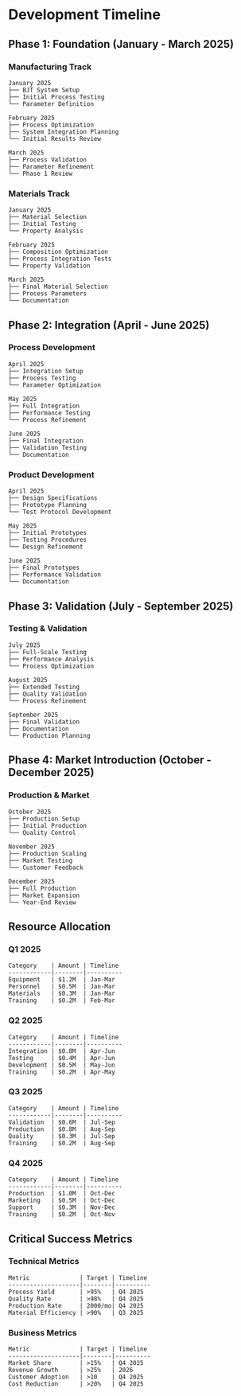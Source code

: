 # Development Timeline

## Phase 1: Foundation (January - March 2025)

### Manufacturing Track
```
January 2025
├── BJT System Setup
├── Initial Process Testing
└── Parameter Definition

February 2025
├── Process Optimization
├── System Integration Planning
└── Initial Results Review

March 2025
├── Process Validation
├── Parameter Refinement
└── Phase 1 Review
```

### Materials Track
```
January 2025
├── Material Selection
├── Initial Testing
└── Property Analysis

February 2025
├── Composition Optimization
├── Process Integration Tests
└── Property Validation

March 2025
├── Final Material Selection
├── Process Parameters
└── Documentation
```

## Phase 2: Integration (April - June 2025)

### Process Development
```
April 2025
├── Integration Setup
├── Process Testing
└── Parameter Optimization

May 2025
├── Full Integration
├── Performance Testing
└── Process Refinement

June 2025
├── Final Integration
├── Validation Testing
└── Documentation
```

### Product Development
```
April 2025
├── Design Specifications
├── Prototype Planning
└── Test Protocol Development

May 2025
├── Initial Prototypes
├── Testing Procedures
└── Design Refinement

June 2025
├── Final Prototypes
├── Performance Validation
└── Documentation
```

## Phase 3: Validation (July - September 2025)

### Testing & Validation
```
July 2025
├── Full-Scale Testing
├── Performance Analysis
└── Process Optimization

August 2025
├── Extended Testing
├── Quality Validation
└── Process Refinement

September 2025
├── Final Validation
├── Documentation
└── Production Planning
```

## Phase 4: Market Introduction (October - December 2025)

### Production & Market
```
October 2025
├── Production Setup
├── Initial Production
└── Quality Control

November 2025
├── Production Scaling
├── Market Testing
└── Customer Feedback

December 2025
├── Full Production
├── Market Expansion
└── Year-End Review
```

## Resource Allocation

### Q1 2025
```
Category    | Amount | Timeline
------------|--------|----------
Equipment   | $1.2M  | Jan-Mar
Personnel   | $0.5M  | Jan-Mar
Materials   | $0.3M  | Jan-Mar
Training    | $0.2M  | Feb-Mar
```

### Q2 2025
```
Category    | Amount | Timeline
------------|--------|----------
Integration | $0.8M  | Apr-Jun
Testing     | $0.4M  | Apr-Jun
Development | $0.5M  | May-Jun
Training    | $0.2M  | Apr-May
```

### Q3 2025
```
Category    | Amount | Timeline
------------|--------|----------
Validation  | $0.6M  | Jul-Sep
Production  | $0.8M  | Aug-Sep
Quality     | $0.3M  | Jul-Sep
Training    | $0.2M  | Aug-Sep
```

### Q4 2025
```
Category    | Amount | Timeline
------------|--------|----------
Production  | $1.0M  | Oct-Dec
Marketing   | $0.5M  | Oct-Dec
Support     | $0.3M  | Nov-Dec
Training    | $0.2M  | Oct-Nov
```

## Critical Success Metrics

### Technical Metrics
```
Metric              | Target | Timeline
--------------------|--------|----------
Process Yield       | >95%   | Q4 2025
Quality Rate        | >98%   | Q4 2025
Production Rate     | 2000/mo| Q4 2025
Material Efficiency | >90%   | Q3 2025
```

### Business Metrics
```
Metric              | Target | Timeline
--------------------|--------|----------
Market Share        | >15%   | Q4 2025
Revenue Growth      | >25%   | 2026
Customer Adoption   | >10    | Q4 2025
Cost Reduction      | >20%   | Q4 2025
```
